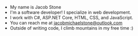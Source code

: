 - My name is Jacob Stone
- I'm a software developer! I specialize in web development.
- I work with C#, ASP.NET Core, HTML, CSS, and JavaScript.
- You can reach me at jacobmichaelstone@outlook.com
- Outside of writing code, I climb mountains in my free time :)

<!---
jacob-stone9554/jacob-stone9554 is a ✨ special ✨ repository because its `README.md` (this file) appears on your GitHub profile.
You can click the Preview link to take a look at your changes.
--->

